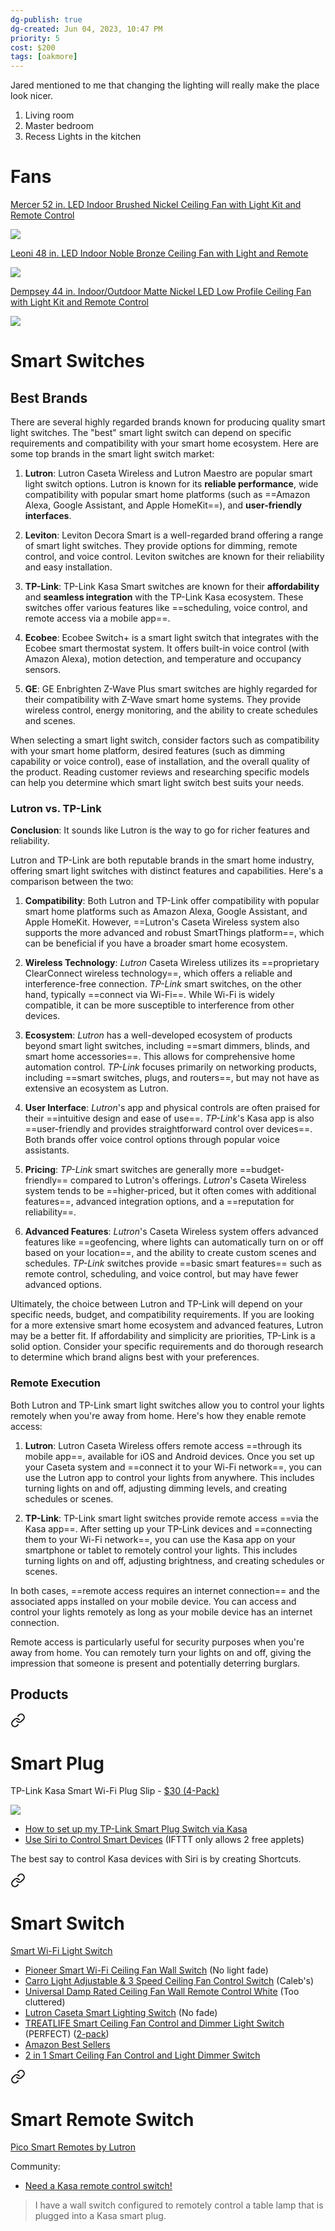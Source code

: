```yaml
---
dg-publish: true
dg-created: Jun 04, 2023, 10:47 PM
priority: 5
cost: $200
tags: [oakmore]
---
```


Jared mentioned to me that changing the lighting will really make the place look nicer.

1. Living room
2. Master bedroom
3. Recess Lights in the kitchen

# Fans

[Mercer 52 in. LED Indoor Brushed Nickel Ceiling Fan with Light Kit and Remote Control](https://www.homedepot.com/p/Home-Decorators-Collection-Mercer-52-in-LED-Indoor-Brushed-Nickel-Ceiling-Fan-with-Light-Kit-and-Remote-Control-54725/300654436?MERCH=REC-_-PLP_Browse-_-NA-_-300654436-_-N&)

![](https://images.thdstatic.com/productImages/3f0abc45-89b6-43cc-8951-6fd27535ed18/svn/brushed-nickel-home-decorators-collection-ceiling-fans-with-lights-54725-e1.1_max.jpg)

[Leoni 48 in. LED Indoor Noble Bronze Ceiling Fan with Light and Remote](https://www.homedepot.com/p/Hunter-Leoni-48-in-LED-Indoor-Noble-Bronze-Ceiling-Fan-with-Light-and-Remote-59219/206857861)

![](https://images.thdstatic.com/productImages/4b7e0670-4f6d-4aa4-8123-3a9abb820bfe/svn/noble-bronze-hunter-ceiling-fans-with-lights-59219-64_1000.jpg)

[Dempsey 44 in. Indoor/Outdoor Matte Nickel LED Low Profile Ceiling Fan with Light Kit and Remote Control](https://www.homedepot.com/p/Hunter-Dempsey-44-in-Indoor-Outdoor-Matte-Nickel-LED-Low-Profile-Ceiling-Fan-with-Light-Kit-and-Remote-Control-50398/314153066)

![](https://images.thdstatic.com/productImages/70d27009-7747-4299-97ae-167284820c45/svn/matte-nickel-hunter-ceiling-fans-with-lights-50398-64_1000.jpg)

# Smart Switches

## Best Brands

There are several highly regarded brands known for producing quality smart light switches. The "best" smart light switch can depend on specific requirements and compatibility with your smart home ecosystem. Here are some top brands in the smart light switch market:

1. **Lutron**: Lutron Caseta Wireless and Lutron Maestro are popular smart light switch options. Lutron is known for its **reliable performance**, wide compatibility with popular smart home platforms (such as ==Amazon Alexa, Google Assistant, and Apple HomeKit==), and **user-friendly interfaces**.
    
2. **Leviton**: Leviton Decora Smart is a well-regarded brand offering a range of smart light switches. They provide options for dimming, remote control, and voice control. Leviton switches are known for their reliability and easy installation.
    
3. **TP-Link**: TP-Link Kasa Smart switches are known for their **affordability** and **seamless integration** with the TP-Link Kasa ecosystem. These switches offer various features like ==scheduling, voice control, and remote access via a mobile app==.
    
4. **Ecobee**: Ecobee Switch+ is a smart light switch that integrates with the Ecobee smart thermostat system. It offers built-in voice control (with Amazon Alexa), motion detection, and temperature and occupancy sensors.
    
5. **GE**: GE Enbrighten Z-Wave Plus smart switches are highly regarded for their compatibility with Z-Wave smart home systems. They provide wireless control, energy monitoring, and the ability to create schedules and scenes.
    

When selecting a smart light switch, consider factors such as compatibility with your smart home platform, desired features (such as dimming capability or voice control), ease of installation, and the overall quality of the product. Reading customer reviews and researching specific models can help you determine which smart light switch best suits your needs.

### Lutron vs. TP-Link

**Conclusion**: It sounds like Lutron is the way to go for richer features and reliability.

Lutron and TP-Link are both reputable brands in the smart home industry, offering smart light switches with distinct features and capabilities. Here's a comparison between the two:

1. **Compatibility**: Both Lutron and TP-Link offer compatibility with popular smart home platforms such as Amazon Alexa, Google Assistant, and Apple HomeKit. However, ==Lutron's Caseta Wireless system also supports the more advanced and robust SmartThings platform==, which can be beneficial if you have a broader smart home ecosystem.
    
2. **Wireless Technology**: *Lutron* Caseta Wireless utilizes its ==proprietary ClearConnect wireless technology==, which offers a reliable and interference-free connection. *TP-Link* smart switches, on the other hand, typically ==connect via Wi-Fi==. While Wi-Fi is widely compatible, it can be more susceptible to interference from other devices.
    
3. **Ecosystem**: *Lutron* has a well-developed ecosystem of products beyond smart light switches, including ==smart dimmers, blinds, and smart home accessories==. This allows for comprehensive home automation control. *TP-Link* focuses primarily on networking products, including ==smart switches, plugs, and routers==, but may not have as extensive an ecosystem as Lutron.
    
4. **User Interface**: *Lutron*'s app and physical controls are often praised for their ==intuitive design and ease of use==. *TP-Link*'s Kasa app is also ==user-friendly and provides straightforward control over devices==. Both brands offer voice control options through popular voice assistants.
    
5. **Pricing**: *TP-Link* smart switches are generally more ==budget-friendly== compared to Lutron's offerings. *Lutron*'s Caseta Wireless system tends to be ==higher-priced, but it often comes with additional features==, advanced integration options, and a ==reputation for reliability==.
    
6. **Advanced Features**: *Lutron*'s Caseta Wireless system offers advanced features like ==geofencing, where lights can automatically turn on or off based on your location==, and the ability to create custom scenes and schedules. *TP-Link* switches provide ==basic smart features== such as remote control, scheduling, and voice control, but may have fewer advanced options.
    

Ultimately, the choice between Lutron and TP-Link will depend on your specific needs, budget, and compatibility requirements. If you are looking for a more extensive smart home ecosystem and advanced features, Lutron may be a better fit. If affordability and simplicity are priorities, TP-Link is a solid option. Consider your specific requirements and do thorough research to determine which brand aligns best with your preferences.

### Remote Execution

Both Lutron and TP-Link smart light switches allow you to control your lights remotely when you're away from home. Here's how they enable remote access:

1. **Lutron**: Lutron Caseta Wireless offers remote access ==through its mobile app==, available for iOS and Android devices. Once you set up your Caseta system and ==connect it to your Wi-Fi network==, you can use the Lutron app to control your lights from anywhere. This includes turning lights on and off, adjusting dimming levels, and creating schedules or scenes.
    
2. **TP-Link**: TP-Link smart light switches provide remote access ==via the Kasa app==. After setting up your TP-Link devices and ==connecting them to your Wi-Fi network==, you can use the Kasa app on your smartphone or tablet to remotely control your lights. This includes turning lights on and off, adjusting brightness, and creating schedules or scenes.
    

In both cases, ==remote access requires an internet connection== and the associated apps installed on your mobile device. You can access and control your lights remotely as long as your mobile device has an internet connection.

Remote access is particularly useful for security purposes when you're away from home. You can remotely turn your lights on and off, giving the impression that someone is present and potentially deterring burglars.

## Products


<div class="transclusion internal-embed is-loaded"><a class="markdown-embed-link" href="/shopping/house-ideas/house-ideas/#smart-plug" aria-label="Open link"><svg xmlns="http://www.w3.org/2000/svg" width="24" height="24" viewBox="0 0 24 24" fill="none" stroke="currentColor" stroke-width="2" stroke-linecap="round" stroke-linejoin="round" class="svg-icon lucide-link"><path d="M10 13a5 5 0 0 0 7.54.54l3-3a5 5 0 0 0-7.07-7.07l-1.72 1.71"></path><path d="M14 11a5 5 0 0 0-7.54-.54l-3 3a5 5 0 0 0 7.07 7.07l1.71-1.71"></path></svg></a><div class="markdown-embed">



# Smart Plug

‎TP-Link Kasa Smart Wi-Fi Plug Slip - [$30 (4-Pack)](https://www.amazon.com/TP-Link-Kasa-Smart-Wifi-Plug/dp/B07RCNB2L3/ref=sr_1_6)

![](https://static.tp-link.com/upload/image-line/22_EP25P4_01_1000x1000_normal_20220616184625u.png)

* [How to set up my TP-Link Smart Plug Switch via Kasa](https://www.tp-link.com/us/support/faq/946/)
* [Use Siri to Control Smart Devices](https://www.tp-link.com/us/support/faq/2528/) (IFTTT only allows 2 free applets)

The best say to control Kasa devices with Siri is by creating Shortcuts.


</div></div>



<div class="transclusion internal-embed is-loaded"><a class="markdown-embed-link" href="/shopping/house-ideas/house-ideas/#smart-switch" aria-label="Open link"><svg xmlns="http://www.w3.org/2000/svg" width="24" height="24" viewBox="0 0 24 24" fill="none" stroke="currentColor" stroke-width="2" stroke-linecap="round" stroke-linejoin="round" class="svg-icon lucide-link"><path d="M10 13a5 5 0 0 0 7.54.54l3-3a5 5 0 0 0-7.07-7.07l-1.72 1.71"></path><path d="M14 11a5 5 0 0 0-7.54-.54l-3 3a5 5 0 0 0 7.07 7.07l1.71-1.71"></path></svg></a><div class="markdown-embed">



# Smart Switch

[Smart Wi-Fi Light Switch](https://www.kasasmart.com/us/products/smart-switches/kasa-smart-wifi-light-switch-motion-activated-ks200m)

- [Pioneer Smart Wi-Fi Ceiling Fan Wall Switch](https://www.homedepot.com/pep/CARRO-Pioneer-Smart-Wi-Fi-Ceiling-Fan-Wall-Switch-1-Gang-Works-with-Alexa-Google-Home-and-Siri-PN-04F01A-WH1/315277027) (No light fade)
- [Carro Light Adjustable & 3 Speed Ceiling Fan Control Switch](https://www.amazon.com/gp/product/B0BD6ZBVYS/ref=ppx_yo_dt_b_search_asin_title?ie=UTF8&psc=1) (Caleb's)
- [Universal Damp Rated Ceiling Fan Wall Remote Control White](https://www.homedepot.com/p/Hunter-Universal-Damp-Rated-Ceiling-Fan-Wall-Remote-Control-White-99393/313862621#overlay) (Too cluttered)
- [Lutron Caseta Smart Lighting Switch](https://www.amazon.com/Lutron-Wireless-Lighting-PD-6ANS-WH-Assistant/dp/B017LRCG38/ref=asc_df_B017LRCG38) (No fade)
- [TREATLIFE Smart Ceiling Fan Control and Dimmer Light Switch](https://www.amazon.com/Ceiling-Control-Treatlife-Assistant-Schedule/dp/B086PPRWL7/ref=asc_df_B086PPRWL7)  (PERFECT) ([2-pack](https://www.amazon.com/Ceiling-Control-Treatlife-Assistant-Schedule/dp/B086PSPP4X/ref=zg_bs_g_5486416011_sccl_10/145-8733802-5374503?psc=1))
- [Amazon Best Sellers](https://www.amazon.com/gp/bestsellers/hi/5486416011/ref=zg_b_bs_5486416011_1)
- [2 in 1 Smart Ceiling Fan Control and Light Dimmer Switch](https://www.amazon.com/Ceiling-Control-Dimmer-Neutral-Required/dp/B0B469TZB4/ref=zg_bs_g_5486416011_sccl_41/145-8733802-5374503?th=1)

</div></div>



<div class="transclusion internal-embed is-loaded"><a class="markdown-embed-link" href="/shopping/house-ideas/house-ideas/#smart-remote-switch" aria-label="Open link"><svg xmlns="http://www.w3.org/2000/svg" width="24" height="24" viewBox="0 0 24 24" fill="none" stroke="currentColor" stroke-width="2" stroke-linecap="round" stroke-linejoin="round" class="svg-icon lucide-link"><path d="M10 13a5 5 0 0 0 7.54.54l3-3a5 5 0 0 0-7.07-7.07l-1.72 1.71"></path><path d="M14 11a5 5 0 0 0-7.54-.54l-3 3a5 5 0 0 0 7.07 7.07l1.71-1.71"></path></svg></a><div class="markdown-embed">



# Smart Remote Switch

[Pico Smart Remotes by Lutron](https://www.casetawireless.com/us/en/products/pico-remotes)

Community:
* [Need a Kasa remote control switch!](https://community.tp-link.com/en/home/forum/topic/209538)

> I have a wall switch configured to remotely control a table lamp that is plugged into a Kasa smart plug.


</div></div>
